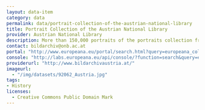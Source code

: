 ```yaml
---
layout: data-item
category: data
permalink: data/portrait-collection-of-the-austrian-national-library
title: Portrait Collection of the Austrian National Library
provider: Austrian National Library 
description: More than 150,000 portraits of the portraits collection from the Austrian National Library including European and non-European regent dynasties, divided into categories like popes, emperors, kings, nobles, Austrian dukes and other kings.
contact: bildarchiv@onb.ac.at 
portal: "http://www.europeana.eu/portal/search.html?query=europeana_collectionName%3A92062*&rows=24&qf=RIGHTS%3Ahttp%3A%2F%2Fcreativecommons.org%2Fpublicdomain%2Fmark%2F1.0%2F*" 
console: "http://labs.europeana.eu/api/console/?function=search&query=europeana_collectionName%3A92062*&rows=24&qf=RIGHTS%3Ahttp%3A%2F%2Fcreativecommons.org%2Fpublicdomain%2Fmark%2F1.0%2F*"
providerurl: "http://www.bildarchivaustria.at/"
imageurl: 
  - "/img/datasets/92062_Austria.jpg"
tags:
- History
licenses:
  - Creative Commons Public Domain Mark 
---
```

